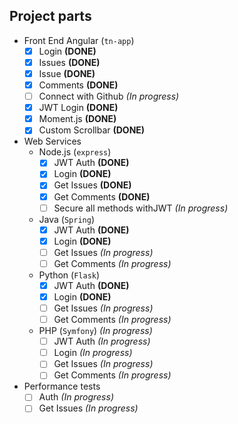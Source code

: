 ## Project parts

- Front End Angular (`tn-app`) 
  - [x] Login  **(DONE)**
  - [x] Issues **(DONE)**
  - [x] Issue **(DONE)**
  - [x] Comments **(DONE)**
  - [ ] Connect with Github *(In progress)*
  - [x] JWT Login **(DONE)**
  - [x] Moment.js **(DONE)**
  - [x] Custom Scrollbar **(DONE)**
- Web Services
  - Node.js (`express`)
    - [x] JWT Auth **(DONE)**
    - [x] Login **(DONE)**
    - [x] Get Issues **(DONE)**
    - [x] Get Comments **(DONE)**
    - [ ] Secure all methods withJWT *(In progress)*
  - Java (`Spring`)
    - [x] JWT Auth **(DONE)** 
    - [x] Login **(DONE)**
    - [ ] Get Issues *(In progress)*
    - [ ] Get Comments *(In progress)*
  - Python (`Flask`)
    - [x] JWT Auth **(DONE)** 
    - [x] Login **(DONE)**
    - [ ] Get Issues *(In progress)*
    - [ ] Get Comments *(In progress)*
  - PHP (`Symfony`) *(In progress)*
    - [ ] JWT Auth *(In progress)* 
    - [ ] Login *(In progress)*
    - [ ] Get Issues *(In progress)*
    - [ ] Get Comments *(In progress)*
- Performance tests
  - [ ] Auth *(In progress)*
  - [ ] Get Issues *(In progress)*
